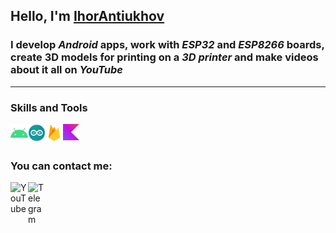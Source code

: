 ## Hello, I'm [IhorAntiukhov](https://www.youtube.com/channel/UCCCJ-h7zSm2gPA1MIZSeYPQ)

### I develop *Android* apps, work with *ESP32* and *ESP8266* boards, create 3D models for printing on a *3D printer* and make videos about it all on *YouTube*

---

### Skills and Tools

[<img align="left" alt="Android" width="28px" src="https://raw.githubusercontent.com/github/explore/8baf984947f4d9c32006bd03fa4c51ff91aadf8d/topics/android/android.png"/>](https://developer.android.com/studio)
[<img align="left" alt="Arduino" width="28px" src="https://raw.githubusercontent.com/github/explore/80688e429a7d4ef2fca1e82350fe8e3517d3494d/topics/arduino/arduino.png"/>](https://www.arduino.cc)
[<img align="left" alt="Firebase" width="28px" src="https://raw.githubusercontent.com/github/explore/80688e429a7d4ef2fca1e82350fe8e3517d3494d/topics/firebase/firebase.png"/>](https://firebase.google.com)
[<img align="left" alt="Kotlin" width="26px" src="https://raw.githubusercontent.com/github/explore/4479d2a2c854198cb00160f8593519c14dc3b905/topics/kotlin/kotlin.png"/>](https://kotlinlang.org)

</br>
</br>

### You can contact me:

[<img align="left" alt="YouTube" width="28px" src="https://cdn-icons-png.flaticon.com/512/1384/1384060.png"/>](https://www.youtube.com/channel/UCCCJ-h7zSm2gPA1MIZSeYPQ)
[<img align="left" alt="Telegram" width="28px" src="https://cdn-icons-png.flaticon.com/512/5968/5968804.png"/>](https://t.me/IhorAntiukhov)
